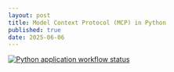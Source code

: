 ```yaml
---
layout: post
title: Model Context Protocol (MCP) in Python
published: true
date: 2025-06-06
---
```


[![Python application workflow status](https://github.com/sodiqadewole/sodiqadewole.github.io/workflows/python_workflow.yml/badge.svg)](https://github.com/sodiqadewole/sodiqadewole.github.io/workflows/python_workflow.yml)

